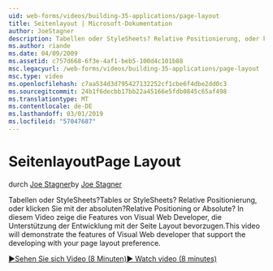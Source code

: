 ```yaml
---
uid: web-forms/videos/building-35-applications/page-layout
title: Seitenlayout | Microsoft-Dokumentation
author: JoeStagner
description: Tabellen oder StyleSheets? Relative Positionierung, oder klicken Sie mit der absoluten? In diesem Video wird gezeigt, die Funktionen von Visual Web Developer, die Unterstützung der Entwicklung mit "yo"...
ms.author: riande
ms.date: 04/09/2009
ms.assetid: c757d668-6f3e-4af1-beb5-100d4c101b88
msc.legacyurl: /web-forms/videos/building-35-applications/page-layout
msc.type: video
ms.openlocfilehash: c7aa534d3d795427132252cf1cbe6f4dbe2dd0c3
ms.sourcegitcommit: 24b1f6decbb17bb22a45166e5fdb0845c65af498
ms.translationtype: MT
ms.contentlocale: de-DE
ms.lasthandoff: 03/01/2019
ms.locfileid: "57047687"
---
```

<a name="page-layout"></a><span data-ttu-id="96ee2-105">Seitenlayout</span><span class="sxs-lookup"><span data-stu-id="96ee2-105">Page Layout</span></span>
====================
<span data-ttu-id="96ee2-106">durch [Joe Stagner](https://github.com/JoeStagner)</span><span class="sxs-lookup"><span data-stu-id="96ee2-106">by [Joe Stagner](https://github.com/JoeStagner)</span></span>

<span data-ttu-id="96ee2-107">Tabellen oder StyleSheets?</span><span class="sxs-lookup"><span data-stu-id="96ee2-107">Tables or StyleSheets?</span></span> <span data-ttu-id="96ee2-108">Relative Positionierung, oder klicken Sie mit der absoluten?</span><span class="sxs-lookup"><span data-stu-id="96ee2-108">Relative Positioning or Absolute?</span></span> <span data-ttu-id="96ee2-109">In diesem Video zeige die Features von Visual Web Developer, die Unterstützung der Entwicklung mit der Seite Layout bevorzugen.</span><span class="sxs-lookup"><span data-stu-id="96ee2-109">This video will demonstrate the features of Visual Web developer that support the developing with your page layout preference.</span></span>

[<span data-ttu-id="96ee2-110">&#9654;Sehen Sie sich Video (8 Minuten)</span><span class="sxs-lookup"><span data-stu-id="96ee2-110">&#9654; Watch video (8 minutes)</span></span>](https://channel9.msdn.com/Blogs/ASP-NET-Site-Videos/page-layout)
